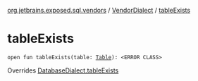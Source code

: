 [org.jetbrains.exposed.sql.vendors](../index.md) / [VendorDialect](index.md) / [tableExists](.)

# tableExists

`open fun tableExists(table: `[`Table`](../../org.jetbrains.exposed.sql/-table/index.md)`): <ERROR CLASS>`

Overrides [DatabaseDialect.tableExists](../-database-dialect/table-exists.md)

